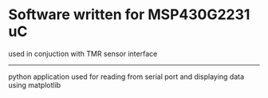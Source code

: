 # Software written for MSP430G2231 uC
used in conjuction with TMR sensor interface

----------------------------------------------------

python application used for reading from serial port and displaying data using matplotlib
